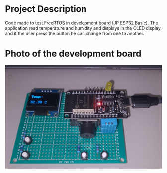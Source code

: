 # Project Description

Code made to test FreeRTOS in development board (JP ESP32 Basic). 
The application read temperature and humidity and displays in the OLED display, 
and if the user press the button he can change from one to another.

# Photo of the development board

![JP ESP32 Basic - Development Board](board_picture.jpeg)